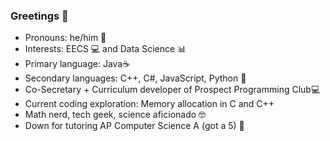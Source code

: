 ### Greetings 👋

- Pronouns: he/him 👦
- Interests: EECS 💻 and Data Science 📊
- Primary language: Java☕
- Secondary languages: C++, C#, JavaScript, Python 🐍
- Co-Secretary + Curriculum developer of Prospect Programming Club💻
- Current coding exploration: Memory allocation in C and C++ 
- Math nerd, tech geek, science aficionado 🤓
- Down for tutoring AP Computer Science A (got a 5) 📕
